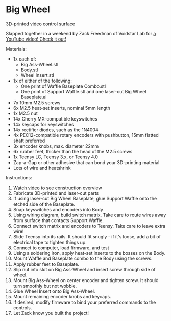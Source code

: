 # Big Wheel
 3D-printed video control surface

Slapped together in a weekend by Zack Freedman of Voidstar Lab for [a YouTube video! Check it out!](https://www.youtube.com/watch?v=72a85tWOJVY)

Materials:
- 1x each of:
    - Big Ass-Wheel.stl
    - Body.stl
    - Wheel Insert.stl
- 1x of either of the following:
    - One print of Waffle Baseplate Combo.stl
    - One print of Support Waffle.stl and one laser-cut Big Wheel Baseplate.ai
- 7x 10mm M2.5 screws
- 6x M2.5 heat-set inserts, nominal 5mm length
- 1x M2.5 nut
- 14x Cherry MX-compatible keyswitches
- 14x keycaps for keyswitches
- 14x rectifier diodes, such as the 1N4004
- 4x PEC12-compatible rotary encoders with pushbutton, 15mm flatted shaft preferred
- 3x encoder knobs, max. diameter 22mm
- 6x rubber feet, thicker than the head of the M2.5 screws
- 1x Teensy LC, Teensy 3.x, or Teensy 4.0
- Zap-a-Gap or other adhesive that can bond your 3D-printing material
- Lots of wire and heatshrink

Instructions:
1. [Watch video](https://www.youtube.com/watch?v=72a85tWOJVY) to see construction overview
2. Fabricate 3D-printed and laser-cut parts
3. If using laser-cut Big Wheel Baseplate, glue Support Waffle onto the etched side of the Baseplate.
4. Snap keyswitches and encoders into Body
5. Using wiring diagram, build switch matrix. Take care to route wires away from surface that contacts Support Waffle.
6. Connect switch matrix and encoders to Teensy. Take care to leave extra wire!
7. Slide Teensy into its rails. It should fit snugly - if it's loose, add a bit of electrical tape to tighten things up.
8. Connect to computer, load firmware, and test
9. Using a soldering iron, apply heat-set inserts to the bosses on the Body.
10. Mount Waffle and Baseplate combo to the Body using the screws.
11. Apply rubber feet to Baseplate.
12. Slip nut into slot on Big Ass-Wheel and insert screw through side of wheel.
13. Mount Big Ass-Wheel on center encoder and tighten screw. It should turn smoothly but not wobble.
14. Glue Wheel Insert onto Big Ass-Wheel.
15. Mount remaining encoder knobs and keycaps.
16. If desired, modify firmware to bind your preferred commands to the controls.
17. Let Zack know you built the project!